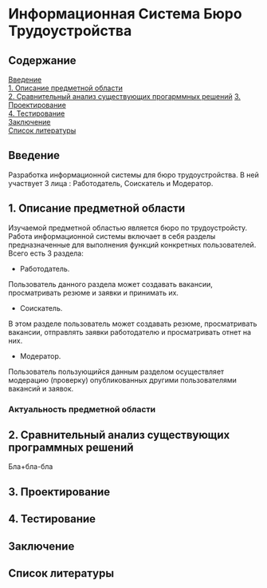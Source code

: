 # Информационная Система Бюро Трудоустройства
## Содержание  
[Введение](#introduction)  
[1. Описание предметной области](#domainDescription)  
[2. Сравнительный анализ существующих прогарммных решений](#existingSoftware) 
[3. Проектирование](#design)  
[4. Тестирование](#testing)    
[Заключение](#conclusion)  
[Список литературы](#bibliography)

<a name="introduction"/>

## Введение
Разработка информационной системы для бюро трудоустройства. В ней участвует 3 лица : Работодатель, Соискатель и Модератор.
<a name="domainDescription"/>

## 1. Описание предметной области
Изучаемой предметной областью является бюро по трудоустройсту. Работа информационной системы включает в себя разделы предназначенные для выполнения функций конкретных пользователей. Всего есть 3 раздела: 
- Работодатель.

Пользователь данного раздела может создавать вакансии, просматривать резюме и заявки и принимать их. 
- Соискатель.

В этом разделе пользователь может создавать резюме, просматривать вакансии, отправлять заявки работодателю и просматривать отнет на них.
- Модератор.

Пользователь пользующийся данным разделом осуществляет модерацию (проверку) опубликованных другими пользователями вакансий и заявок.
### Актуальность предметной области
<a name="existingSoftware"/>

## 2. Сравнительный анализ существующих программных решений
Бла+бла-бла
<a name="design"/>

## 3. Проектирование
<a name="testing"/>

## 4. Тестирование
<a name="conclusion"/>

## Заключение
<a name="bibliography"/>

## Список литературы
